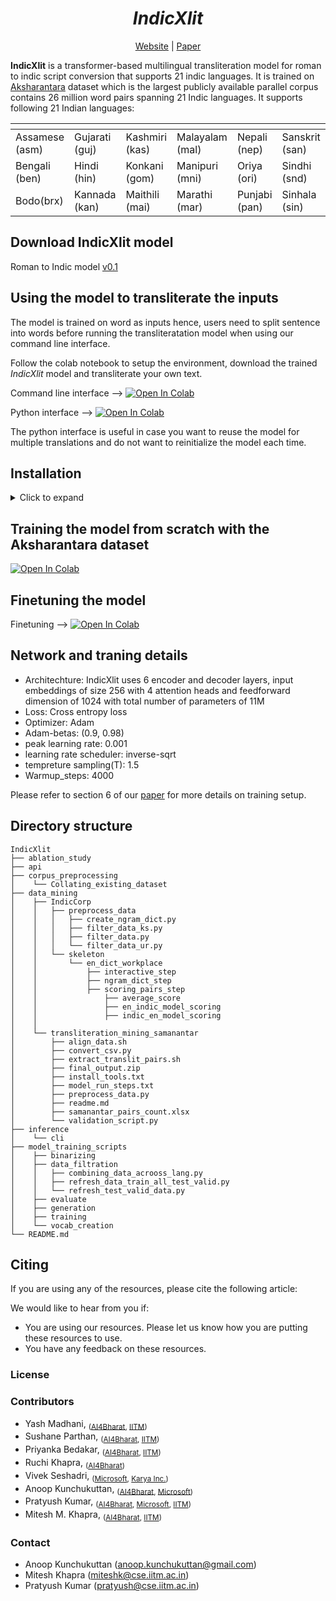 <div align="center">
	<h1><b><i>IndicXlit</i></b></h1>
	<a href="">Website</a> |
	<a href="">Paper</a> 
</div>

<!-- description about IndicXlit -->

**IndicXlit** is a transformer-based multilingual transliteration model for roman to indic script conversion that supports 21 indic languages. It is trained on [Aksharantara]() dataset which is the largest publicly available parallel corpus contains 26 million word pairs spanning 21 Indic languages. It supports following 21 Indian languages:

<!-- list the languages IndicXlit supports -->
| <!-- -->  	 | <!-- --> 	  | <!-- --> 	   | <!-- -->	     | <!-- -->      | <!-- -->       | <!-- -->     |
| -------------- | -------------- | -------------- | --------------- | ------------- | -------------- | ------------ |
| Assamese (asm) | Gujarati (guj) | Kashmiri (kas) | Malayalam (mal) | Nepali (nep)  | Sanskrit (san) | Tamil (tam)  |
| Bengali (ben)  | Hindi (hin) 	  | Konkani (gom)  | Manipuri (mni)  | Oriya (ori)   | Sindhi (snd)   | Telugu (tel) |
| Bodo(brx)      | Kannada (kan)  | Maithili (mai) | Marathi (mar)   | Punjabi (pan) | Sinhala (sin)  | Urdu (urd)   |

<!-- index with hyperlinks (Table of contents) -->
<!-- [Download IndicXlit model]
[Using the model to transliterate the inputs]

[Installation]
[Training model from scratch]

[Finetuning the model] 
	via cloud storage
	via Huggingface

[Network and traning details]

Evaluation result

Corpus details



Directory structure
Citing
	License
	Contributors
	Contact -->







## Download IndicXlit model
<!-- heperlinks for downloading the models -->
Roman to Indic model [v0.1]()
<!-- mirror links set up the public drive -->	


## Using the model to transliterate the inputs
The model is trained on word as inputs hence, users need to split sentence into words before running the transliteratation model when using our command line interface.


Follow the colab notebook to setup the environment, download the trained _IndicXlit_ model and transliterate your own text.

<!-- colab integratation on running the model on custom input cli script-->
Command line interface --> [![Open In Colab](https://colab.research.google.com/assets/colab-badge.svg)](https://colab.research.google.com/drive/1GFlqA7fpA2LLKJXtbtXSe-DqrAshuB-L?usp=sharing)

<!-- colab integratation on running the model on custom input python script-->
Python interface       --> [![Open In Colab](https://colab.research.google.com/assets/colab-badge.svg)](https://colab.research.google.com/drive/1P78Tbr6zhe-5LeiKk525N3SGPKn2ofGg?usp=sharing)

The python interface is useful in case you want to reuse the model for multiple translations and do not want to reinitialize the model each time.








<!-- Installation -->
<!-- installation requirement to run the model -->
## Installation
<details><summary>Click to expand </summary>

```bash
cd IndicXlit
git clone https://github.com/anoopkunchukuttan/indic_nlp_library.git
git clone https://github.com/anoopkunchukuttan/indic_nlp_resources.git
# install required libraries
pip install sacremoses pandas mock sacrebleu tensorboardX pyarrow indic-nlp-library

# Install fairseq from source
git clone https://github.com/pytorch/fairseq.git
cd fairseq
pip install --editable ./

```
</details>





<!-- Training model from scratch -->
## Training the model from scratch with the Aksharantara dataset 	
[![Open In Colab](https://colab.research.google.com/assets/colab-badge.svg)](https://colab.research.google.com/drive/1KM8M2hk6fPAI039bBLtHxxojHzo6oMQ7?usp=sharing)



<!-- Finetuning the model on cutom dataset integrate the notebook-->
## Finetuning the model 
Finetuning		--> [![Open In Colab](https://colab.research.google.com/assets/colab-badge.svg)](https://colab.research.google.com/drive/1TurBNE0Pq9_hqEOXps0FXfymsdlJotE0?usp=sharing)
<!-- code snipet for using the model through Huggingface -->



## Network and traning details
<!-- network and training details and link to the paper  -->

- Architechture: IndicXlit uses 6 encoder and decoder layers, input embeddings of size 256 with 4 attention heads and
feedforward dimension of 1024 with total number of parameters of 11M
- Loss: Cross entropy loss
- Optimizer: Adam
- Adam-betas: (0.9, 0.98)
- peak learning rate: 0.001
- learning rate scheduler: inverse-sqrt
- tempreture sampling(T): 1.5
- Warmup_steps: 4000

Please refer to section 6 of our [paper]() for more details on training setup.


## Directory structure
<!-- dir structure for the repo -->
```
IndicXlit
├── ablation_study
├── api
├── corpus_preprocessing
│	 └── Collating_existing_dataset
├── data_mining
│	 ├── IndicCorp
│	 │	 ├── preprocess_data
│	 │	 │	 ├── create_ngram_dict.py
│	 │	 │	 ├── filter_data_ks.py
│	 │	 │	 ├── filter_data.py
│	 │	 │	 └── filter_data_ur.py
│	 │	 └── skeleton
│	 │	     └── en_dict_workplace
│	 │	         ├── interactive_step
│	 │	         ├── ngram_dict_step
│	 │	         ├── scoring_pairs_step
│	 │	         	 ├── average_score
│	 │	         	 ├── en_indic_model_scoring
│	 │	         	 ├── indic_en_model_scoring
│	 │	         
│	 └── transliteration_mining_samanantar
│	     ├── align_data.sh
│	     ├── convert_csv.py
│	     ├── extract_translit_pairs.sh
│	     ├── final_output.zip
│	     ├── install_tools.txt
│	     ├── model_run_steps.txt
│	     ├── preprocess_data.py
│	     ├── readme.md
│	     ├── samanantar_pairs_count.xlsx
│	     └── validation_script.py
├── inference
│	 └── cli
├── model_training_scripts
│	 ├── binarizing
│	 ├── data_filtration
│	 │	 ├── combining_data_acrooss_lang.py
│	 │	 ├── refresh_data_train_all_test_valid.py
│	 │	 └── refresh_test_valid_data.py
│	 ├── evaluate
│	 ├── generation
│	 ├── training
│	 └── vocab_creation
└── README.md
```

<!-- citing information -->
## Citing

If you are using any of the resources, please cite the following article:

We would like to hear from you if:

- You are using our resources. Please let us know how you are putting these resources to use.
- You have any feedback on these resources.


<!-- License -->
### License



<!-- Contributors -->
### Contributors
 - Yash Madhani, <sub> ([AI4Bharat](https://ai4bharat.org), [IITM](https://www.iitm.ac.in)) </sub>
 - Sushane Parthan, <sub> ([AI4Bharat](https://ai4bharat.org), [IITM](https://www.iitm.ac.in)) </sub>
 - Priyanka Bedakar, <sub> ([AI4Bharat](https://ai4bharat.org), [IITM](https://www.iitm.ac.in)) </sub>
 - Ruchi Khapra, <sub> ([AI4Bharat](https://ai4bharat.org)) </sub>
 - Vivek Seshadri, <sub> ([Microsoft](https://www.microsoft.com/en-in/), [Karya Inc.](https://projectkarya.com/)) </sub>
 - Anoop Kunchukuttan, <sub> ([AI4Bharat](https://ai4bharat.org), [Microsoft](https://www.microsoft.com/en-in/)) </sub>
 - Pratyush Kumar, <sub> ([AI4Bharat](https://ai4bharat.org), [Microsoft](https://www.microsoft.com/en-in/), [IITM](https://www.iitm.ac.in)) </sub>
 - Mitesh M. Khapra, <sub> ([AI4Bharat](https://ai4bharat.org), [IITM](https://www.iitm.ac.in)) </sub>



<!-- Contact -->
### Contact
- Anoop Kunchukuttan ([anoop.kunchukuttan@gmail.com](mailto:anoop.kunchukuttan@gmail.com))
- Mitesh Khapra ([miteshk@cse.iitm.ac.in](mailto:miteshk@cse.iitm.ac.in))
- Pratyush Kumar ([pratyush@cse.iitm.ac.in](mailto:pratyush@cse.iitm.ac.in))
